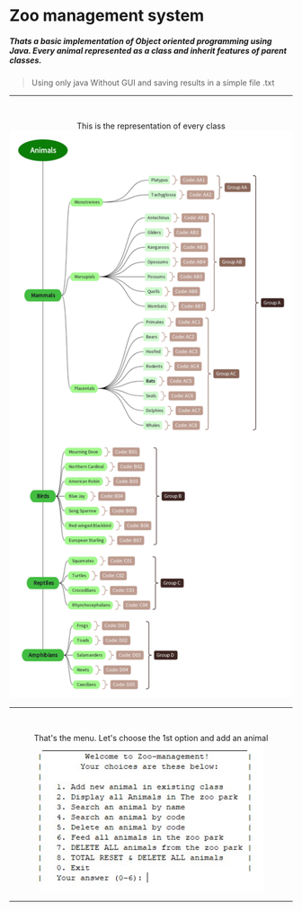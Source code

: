 # Zoo management system
 
<h5>Thats a basic implementation of Object oriented programming using Java. Every animal represented as a class and inherit features of parent classes.</h5>

><span fill="red">Using only java Without GUI and saving results in a simple file .txt</span><br>

<hr>
<br>
<p align="center">This is the representation of every class<br>

 <img width="800" src="https://raw.githubusercontent.com/MariosChartsias/Zoo-management/main/images/Animals.jpg">
<hr></p>

<br>
<p align="center">That's the menu. Let's choose the 1st option and add an animal <br><img width="400" src="https://raw.githubusercontent.com/MariosChartsias/Zoo-management/main/images/1.jpg">
<hr></p>


 
